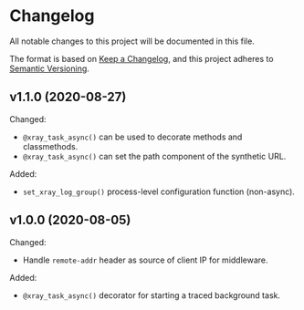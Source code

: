 # Changelog

All notable changes to this project will be documented in this file.

The format is based on [Keep a Changelog](https://keepachangelog.com/en/1.0.0/),
and this project adheres to [Semantic Versioning](https://semver.org/spec/v2.0.0.html).



## v1.1.0 (2020-08-27)

Changed:
* `@xray_task_async()` can be used to decorate methods and classmethods.
* `@xray_task_async()` can set the path component of the synthetic URL.

Added:
* `set_xray_log_group()` process-level configuration function (non-async).

## v1.0.0 (2020-08-05)

Changed:
* Handle `remote-addr` header as source of client IP for middleware.

Added:
* `@xray_task_async()` decorator for starting a traced background task.
